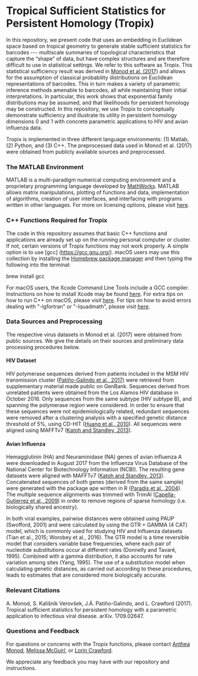 # Tropical Sufficient Statistics for Persistent Homology (Tropix)
In this repository, we present code that uses an embedding in Euclidean space based on tropical geometry to generate stable sufficient statistics for barcodes --- multiscale summaries of topological characteristics that capture the “shape” of data, but have complex structures and are therefore difficult to use in statistical settings. We refer to this software as Tropix. This statistical sufficiency result was derived in [Monod et al. (2017)](https://arxiv.org/abs/1709.02647) and allows for the assumption of classical probability distributions on Euclidean representations of barcodes. This in turn makes a variety of parametric inference methods amenable to barcodes, all while maintaining their initial interpretations. In particular, this work shows that exponential family distributions may be assumed, and that likelihoods for persistent homology may be constructed. In this repository, we use Tropix to conceptually demonstrate sufficiency and illustrate its utility in persistent homology dimensions 0 and 1 with concrete parametric applications to HIV and avian influenza data.

Tropix is implemented in three different language environments: (1) Matlab, (2) Python, and (3) C++. The preprocessed data used in Monod et al. (2017) were obtained from publicly available sources and preprocessed.

### The MATLAB Environment
MATLAB is a multi-paradigm numerical computing environment and a proprietary programming language developed by [MathWorks](https://www.mathworks.com/index-c.html). MATLAB allows matrix manipulations, plotting of functions and data, implementation of algorithms, creation of user interfaces, and interfacing with programs written in other languages. For more on licensing options, please visit [here](https://www.mathworks.com/campaigns/products/ppc/google/matlab-toolbox-price-request.html?form_seq=reg).

### C++ Functions Required for Tropix
The code in this repository assumes that basic C++ functions and applications are already set up on the running personal computer or cluster. If not, certain versions of Tropix functions may not work properly. A simple option is to use [gcc] (https://gcc.gnu.org/). macOS users may use this collection by installing the [Homebrew package manager](http://brew.sh/index.html) and then typing the following into the terminal:

brew install gcc

For macOS users, the Xcode Command Line Tools include a GCC compiler. Instructions on how to install Xcode may be found [here](http://railsapps.github.io/xcode-command-line-tools.html). For extra tips on how to run C++ on macOS, please visit [here](http://seananderson.ca/2013/11/18/rcpp-mavericks.html). For tips on how to avoid errors dealing with "-lgfortran" or "-lquadmath", please visit [here](http://thecoatlessprofessor.com/programming/rcpp-rcpparmadillo-and-os-x-mavericks-lgfortran-and-lquadmath-error/).

### Data Sources and Preprocessing
The respective virus datasets in Monod et al. (2017) were obtained from public sources. We give the details on their sources and preliminary data processing procedures below.

#### **HIV Dataset**
HIV polymerase sequences derived from patients included in the MSM HIV transmission cluster ([Patiño-Galindo et al., 2017](http://journals.plos.org/plosone/article?id=10.1371/journal.pone.0171062)) were retrieved from supplementary material made public on GenBank. Sequences derived from unrelated patients were obtained from the Los Alamos HIV database in October 2016. Only sequences from the same subtype (HIV subtype B), and spanning the polymerase region were considered. In order to ensure that these sequences were not epidemiologically related, redundant sequences were removed after a clustering analysis with a specified genetic distance threshold of 5%, using CD-HIT ([Huang et al., 2010](https://academic.oup.com/bioinformatics/article/26/5/680/212234/CD-HIT-Suite-a-web-server-for-clustering-and)). All sequences were aligned using MAFFTv7 ([Katoh and Standley, 2013](https://academic.oup.com/mbe/article-lookup/doi/10.1093/molbev/mst010)).

#### **Avian Influenza**
Hemagglutinin (HA) and Neuraminidase (NA) genes of avian influenza A were downloaded in August 2017 from the Influenza Virus Database of the National Center for Biotechnology Information (NCBI). The resulting gene datasets were aligned with MAFFTv7 ([Katoh and Standley, 2013](https://academic.oup.com/mbe/article-lookup/doi/10.1093/molbev/mst010)). Concatenated sequences of both genes (derived from the same sample) were generated with the package ape written in R ([Paradis et al., 2004](https://academic.oup.com/bioinformatics/article/20/2/289/204981/APE-Analyses-of-Phylogenetics-and-Evolution-in-R)). The multiple sequence alignments was trimmed with TrimAl ([Capella-Gutierrez et al., 2009](https://academic.oup.com/bioinformatics/article-lookup/doi/10.1093/bioinformatics/btp348)) in order to remove regions of sparse homology (i.e. biologically shared ancestry).

In both viral examples, pairwise distances were obtained using PAUP (Swofford, 2001) and were calculated by using the GTR + GAMMA (4 CAT) model, which is commonly used for studying HIV and Influenza datasets (Tian et al., 2015; Worobey et al., 2016). The GTR model is a time reversible model that considers variable base frequencies, where each pair of nucleotide substitutions occur at different rates (Donnelly and Tavaré, 1995). Combined with a gamma distribution, it also accounts for rate variation among sites (Yang, 1995). The use of a substitution model when calculating genetic distances, as carried out according to these procedures, leads to estimates that are considered more biologically accurate.

### Relevant Citations
A. Monod, S. Kališnik Verovšek, J.Á. Patiño-Galindo, and L. Crawford (2017). Tropical sufficient statistics for persistent homology with a parametric application to infectious viral disease. arXiv. 1709.02647.

### Questions and Feedback
For questions or concerns with the Tropix functions, please contact
[Anthea Monod](mailto:rr2579@cumc.columbia.edu), [Melissa McGuirl](mailto:melissa_mcguirl@brown.edu), or [Lorin Crawford](mailto:lorin_crawford@brown.edu).

We appreciate any feedback you may have with our repository and instructions.
